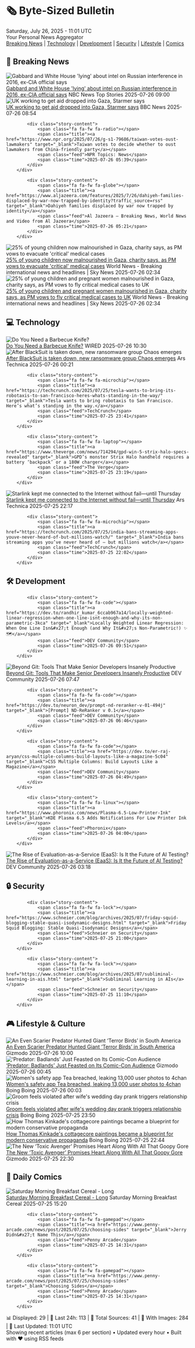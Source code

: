 <!-- Processing 54 RSS feeds at 2025-07-26 11:01:40 UTC -->
<!-- Processing: XKCD -->
<!-- Processing: Penny Arcade -->
<!-- Processing: Poorly Drawn Lines -->
<!-- Processing: Garfield -->
<!-- Processing: Dilbert -->
<!-- Processing: Cyanide & Happiness -->
<!-- Processing: Girl Genius -->
<!-- Processing: CNN Top Stories -->
<!-- Processing: CNN Breaking News -->
<!-- Processing: BBC World News -->
<!-- Processing: CBC News -->
<!-- Error processing https://rss.cbc.ca/lineup/topstories.xml: The read operation timed out -->
<!-- Processing: Reuters World News -->
<!-- Processing: Guardian World News -->
<!-- Processing: Sky News World -->
<!-- Processing: O'Reilly Radar -->
<!-- Processing: WIRED -->
<!-- Processing: Slashdot -->
<!-- Processing: Lobsters Python -->
<!-- Processing: StackOverflow Blog -->
<!-- Processing: OMG! Ubuntu -->
<!-- Processing: DistroWatch -->
<!-- Processing: GitHub Blog -->
<!-- Processing: InfoQ -->
<!-- Processing: Martin Fowler -->
<!-- Processing: Coding Horror -->
<!-- Processing: The Pragmatic Engineer -->
<!-- Processing: Kotaku -->
<!-- Processing: Boing Boing -->
<!-- Processing: Schneier on Security -->
<!-- Generated 2 new posts out of 29 feeds processed -->
<div class="newspaper-header">
    <h1 class="newspaper-title">🗞️ Byte-Sized Bulletin</h1>
    <div class="newspaper-date">Saturday, July 26, 2025 - 11:01 UTC</div>
    <div class="newspaper-subtitle">Your Personal News Aggregator</div>
</div>

<div class="newspaper-nav">
    <a href="#breaking">Breaking News</a> |
    <a href="#tech">Technology</a> |
    <a href="#dev">Development</a> |
    <a href="#security">Security</a> |
    <a href="#lifestyle">Lifestyle</a> |
    <a href="#webcomics">Comics</a>
</div>

<div class="news-section breaking-news" id="breaking">
<h2 class="section-header">🚨 Breaking News</h2>
<div class="stories-container">
<div class="story">
            <img src="https://media-cldnry.s-nbcnews.com/image/upload/t_fit_1500w/rockcms/2025-07/250724-tulsi-gabbard-ac-415p-68108f.jpg" alt="Gabbard and White House &#x27;lying&#x27; about intel on Russian interference in 2016, ex-CIA official says" class="story-image" loading="lazy" onerror="this.style.display='none'">
            <div class="story-content">
                <span class="fa fa-fw fa-broadcast-tower"></span>
                <span class="title"><a href="https://www.nbcnews.com/politics/national-security/gabbard-white-house-lying-intel-russian-interference-2016-ex-cia-offic-rcna220870" target="_blank">Gabbard and White House &#x27;lying&#x27; about intel on Russian interference in 2016, ex-CIA official says</a></span>
                <span class="feed">NBC News Top Stories</span>
                <span class="time">2025-07-26 09:00</span>
            </div>
        </div>
<div class="story">
            <img src="https://ichef.bbci.co.uk/ace/standard/240/cpsprodpb/723d/live/7ad10d50-69a0-11f0-8dbd-f3d32ebd3327.jpg" alt="UK working to get aid dropped into Gaza, Starmer says" class="story-image" loading="lazy" onerror="this.style.display='none'">
            <div class="story-content">
                <span class="fa fa-fw fa-flag"></span>
                <span class="title"><a href="https://www.bbc.com/news/articles/cr5v5568mzro" target="_blank">UK working to get aid dropped into Gaza, Starmer says</a></span>
                <span class="feed">BBC News</span>
                <span class="time">2025-07-26 08:54</span>
            </div>
        </div>
<div class="story">
            
            <div class="story-content">
                <span class="fa fa-fw fa-radio"></span>
                <span class="title"><a href="https://www.npr.org/2025/07/26/g-s1-79686/taiwan-votes-oust-lawmakers" target="_blank">Taiwan votes to decide whether to oust lawmakers from China-friendly party</a></span>
                <span class="feed">NPR Topics: News</span>
                <span class="time">2025-07-26 05:39</span>
            </div>
        </div>
<div class="story">
            
            <div class="story-content">
                <span class="fa fa-fw fa-globe"></span>
                <span class="title"><a href="https://www.aljazeera.com/features/2025/7/26/dahiyeh-families-displaced-by-war-now-trapped-by-identity?traffic_source=rss" target="_blank">Dahiyeh families displaced by war now trapped by identity</a></span>
                <span class="feed">Al Jazeera – Breaking News, World News and Video from Al Jazeera</span>
                <span class="time">2025-07-26 05:21</span>
            </div>
        </div>
<div class="story">
            <img src="https://e3.365dm.com/25/07/1920x1080/skynews-gaza-nasser_6974083.jpg?20250726033037" alt="25% of young children now malnourished in Gaza, charity says, as PM vows to evacuate &#x27;critical&#x27; medical cases" class="story-image" loading="lazy" onerror="this.style.display='none'">
            <div class="story-content">
                <span class="fa fa-fw fa-satellite"></span>
                <span class="title"><a href="https://news.sky.com/story/25-of-young-children-and-pregnant-women-malnourished-in-gaza-charity-says-as-pm-vows-to-fly-critical-medical-cases-to-uk-13401950" target="_blank">25% of young children now malnourished in Gaza, charity says, as PM vows to evacuate &#x27;critical&#x27; medical cases</a></span>
                <span class="feed">World News - Breaking international news and headlines | Sky News</span>
                <span class="time">2025-07-26 02:34</span>
            </div>
        </div>
<div class="story">
            <img src="https://e3.365dm.com/25/07/1920x1080/skynews-gaza-nasser_6974083.jpg?20250726033037" alt="25% of young children and pregnant women malnourished in Gaza, charity says, as PM vows to fly critical medical cases to UK" class="story-image" loading="lazy" onerror="this.style.display='none'">
            <div class="story-content">
                <span class="fa fa-fw fa-satellite"></span>
                <span class="title"><a href="https://news.sky.com/story/25-of-young-children-and-pregnant-women-malnourished-in-gaza-charity-says-as-pm-vows-to-fly-critical-medical-cases-to-uk-13401950" target="_blank">25% of young children and pregnant women malnourished in Gaza, charity says, as PM vows to fly critical medical cases to UK</a></span>
                <span class="feed">World News - Breaking international news and headlines | Sky News</span>
                <span class="time">2025-07-26 02:34</span>
            </div>
        </div>
</div>
</div>
<div class="news-section tech-news" id="tech">
<h2 class="section-header">💻 Technology</h2>
<div class="stories-container">
<div class="story">
            <img src="https://media.wired.com/photos/68827c59b145fbf132c29b3b/master/pass/bbqknives.jpg" alt="Do You Need a Barbecue Knife?" class="story-image" loading="lazy" onerror="this.style.display='none'">
            <div class="story-content">
                <span class="fa fa-fw fa-bolt"></span>
                <span class="title"><a href="https://www.wired.com/story/do-you-need-a-barbecue-knife/" target="_blank">Do You Need a Barbecue Knife?</a></span>
                <span class="feed">WIRED</span>
                <span class="time">2025-07-26 10:30</span>
            </div>
        </div>
<div class="story">
            <img src="https://cdn.arstechnica.net/wp-content/uploads/2019/07/GettyImages-597257986-500x500.jpg" alt="After BlackSuit is taken down, new ransomware group Chaos emerges" class="story-image" loading="lazy" onerror="this.style.display='none'">
            <div class="story-content">
                <span class="fa fa-fw fa-cog"></span>
                <span class="title"><a href="https://arstechnica.com/security/2025/07/after-blacksuit-is-taken-down-new-ransomware-group-chaos-emerges/" target="_blank">After BlackSuit is taken down, new ransomware group Chaos emerges</a></span>
                <span class="feed">Ars Technica</span>
                <span class="time">2025-07-26 00:21</span>
            </div>
        </div>
<div class="story">
            
            <div class="story-content">
                <span class="fa fa-fw fa-microchip"></span>
                <span class="title"><a href="https://techcrunch.com/2025/07/25/tesla-wants-to-bring-its-robotaxis-to-san-francisco-heres-whats-standing-in-the-way/" target="_blank">Tesla wants to bring robotaxis to San Francisco. Here’s what’s standing in the way.</a></span>
                <span class="feed">TechCrunch</span>
                <span class="time">2025-07-25 23:41</span>
            </div>
        </div>
<div class="story">
            
            <div class="story-content">
                <span class="fa fa-fw fa-laptop"></span>
                <span class="title"><a href="https://www.theverge.com/news/714294/gpd-win-5-strix-halo-specs-revealed" target="_blank">GPD’s monster Strix Halo handheld requires a battery ‘backpack’ or a 180W charger</a></span>
                <span class="feed">The Verge</span>
                <span class="time">2025-07-25 23:19</span>
            </div>
        </div>
<div class="story">
            <img src="https://cdn.arstechnica.net/wp-content/uploads/2025/07/GettyImages-1259126916-500x500.jpg" alt="Starlink kept me connected to the Internet without fail—until Thursday" class="story-image" loading="lazy" onerror="this.style.display='none'">
            <div class="story-content">
                <span class="fa fa-fw fa-cog"></span>
                <span class="title"><a href="https://arstechnica.com/space/2025/07/starlink-kept-me-connected-to-the-internet-without-fail-until-thursday/" target="_blank">Starlink kept me connected to the Internet without fail—until Thursday</a></span>
                <span class="feed">Ars Technica</span>
                <span class="time">2025-07-25 22:17</span>
            </div>
        </div>
<div class="story">
            
            <div class="story-content">
                <span class="fa fa-fw fa-microchip"></span>
                <span class="title"><a href="https://techcrunch.com/2025/07/25/india-bans-streaming-apps-youve-never-heard-of-but-millions-watch/" target="_blank">India bans streaming apps you’ve never heard of — but millions watch</a></span>
                <span class="feed">TechCrunch</span>
                <span class="time">2025-07-25 22:02</span>
            </div>
        </div>
</div>
</div>
<div class="news-section dev-news" id="dev">
<h2 class="section-header">🛠️ Development</h2>
<div class="stories-container">
<div class="story">
            
            <div class="story-content">
                <span class="fa fa-fw fa-code"></span>
                <span class="title"><a href="https://dev.to/randhir_kumar_6ccab967a14/locally-weighted-linear-regression-when-one-line-isnt-enough-and-why-its-non-parametric-3kca" target="_blank">Locally Weighted Linear Regression: When One Line Isn&#x27;t Enough (and Why It&#x27;s Non-Parametric!) ✨🗺️</a></span>
                <span class="feed">DEV Community</span>
                <span class="time">2025-07-26 09:51</span>
            </div>
        </div>
<div class="story">
            <img src="https://media2.dev.to/dynamic/image/width=800%2Cheight=%2Cfit=scale-down%2Cgravity=auto%2Cformat=auto/https%3A%2F%2Fdev-to-uploads.s3.amazonaws.com%2Fuploads%2Farticles%2Ffzibkewdx77639a5z4c6.png" alt="Beyond Git: Tools That Make Senior Developers Insanely Productive" class="story-image" loading="lazy" onerror="this.style.display='none'">
            <div class="story-content">
                <span class="fa fa-fw fa-code"></span>
                <span class="title"><a href="https://dev.to/dct_technology/beyond-git-tools-that-make-senior-developers-insanely-productive-1d6m" target="_blank">Beyond Git: Tools That Make Senior Developers Insanely Productive</a></span>
                <span class="feed">DEV Community</span>
                <span class="time">2025-07-26 07:47</span>
            </div>
        </div>
<div class="story">
            
            <div class="story-content">
                <span class="fa fa-fw fa-code"></span>
                <span class="title"><a href="https://dev.to/neuron_dev/prompt-nd-reranker-v-01-494j" target="_blank">[Prompt] ND-ReRanker v 0.1</a></span>
                <span class="feed">DEV Community</span>
                <span class="time">2025-07-26 06:46</span>
            </div>
        </div>
<div class="story">
            
            <div class="story-content">
                <span class="fa fa-fw fa-code"></span>
                <span class="title"><a href="https://dev.to/er-raj-aryan/css-multiple-columns-build-layouts-like-a-magazine-5c04" target="_blank">CSS Multiple Columns: Build Layouts Like a Magazine</a></span>
                <span class="feed">DEV Community</span>
                <span class="time">2025-07-26 04:49</span>
            </div>
        </div>
<div class="story">
            
            <div class="story-content">
                <span class="fa fa-fw fa-linux"></span>
                <span class="title"><a href="https://www.phoronix.com/news/Plasma-6.5-Low-Printer-Ink" target="_blank">KDE Plasma 6.5 Adds Notifications For Low Printer Ink Levels</a></span>
                <span class="feed">Phoronix</span>
                <span class="time">2025-07-26 04:00</span>
            </div>
        </div>
<div class="story">
            <img src="https://media2.dev.to/dynamic/image/width=800%2Cheight=%2Cfit=scale-down%2Cgravity=auto%2Cformat=auto/https%3A%2F%2Fdev-to-uploads.s3.amazonaws.com%2Fuploads%2Farticles%2F5n4eefup9j8tizyxpxnz.png" alt="The Rise of Evaluation-as-a-Service (EaaS): Is It the Future of AI Testing?" class="story-image" loading="lazy" onerror="this.style.display='none'">
            <div class="story-content">
                <span class="fa fa-fw fa-code"></span>
                <span class="title"><a href="https://dev.to/anil_csimplifyit_905c/the-rise-of-evaluation-as-a-service-eaas-is-it-the-future-of-ai-testing-2i9l" target="_blank">The Rise of Evaluation-as-a-Service (EaaS): Is It the Future of AI Testing?</a></span>
                <span class="feed">DEV Community</span>
                <span class="time">2025-07-26 03:18</span>
            </div>
        </div>
</div>
</div>
<div class="news-section security-news" id="security">
<h2 class="section-header">🔒 Security</h2>
<div class="stories-container">
<div class="story">
            
            <div class="story-content">
                <span class="fa fa-fw fa-lock"></span>
                <span class="title"><a href="https://www.schneier.com/blog/archives/2025/07/friday-squid-blogging-stable-quasi-isodynamic-designs.html" target="_blank">Friday Squid Blogging: Stable Quasi-Isodynamic Designs</a></span>
                <span class="feed">Schneier on Security</span>
                <span class="time">2025-07-25 21:00</span>
            </div>
        </div>
<div class="story">
            
            <div class="story-content">
                <span class="fa fa-fw fa-lock"></span>
                <span class="title"><a href="https://www.schneier.com/blog/archives/2025/07/subliminal-learning-in-ais.html" target="_blank">Subliminal Learning in AIs</a></span>
                <span class="feed">Schneier on Security</span>
                <span class="time">2025-07-25 11:10</span>
            </div>
        </div>
</div>
</div>
<div class="news-section lifestyle-news" id="lifestyle">
<h2 class="section-header">🎮 Lifestyle & Culture</h2>
<div class="stories-container">
<div class="story">
            <img src="https://gizmodo.com/app/uploads/2025/07/Gizmodo-feature-image.jpg" alt="An Even Scarier Predator Hunted Giant ‘Terror Birds’ in South America" class="story-image" loading="lazy" onerror="this.style.display='none'">
            <div class="story-content">
                <span class="fa fa-fw fa-computer"></span>
                <span class="title"><a href="https://gizmodo.com/an-even-scarier-predator-hunted-giant-terror-birds-in-south-america-2000633754" target="_blank">An Even Scarier Predator Hunted Giant ‘Terror Birds’ in South America</a></span>
                <span class="feed">Gizmodo</span>
                <span class="time">2025-07-26 10:00</span>
            </div>
        </div>
<div class="story">
            <img src="https://gizmodo.com/app/uploads/2025/07/Predator-Badlands-SDCC.jpg" alt="‘Predator: Badlands’ Just Feasted on Its Comic-Con Audience" class="story-image" loading="lazy" onerror="this.style.display='none'">
            <div class="story-content">
                <span class="fa fa-fw fa-computer"></span>
                <span class="title"><a href="https://gizmodo.com/predator-badlands-hall-h-sdcc-2025-2000632175" target="_blank">‘Predator: Badlands’ Just Feasted on Its Comic-Con Audience</a></span>
                <span class="feed">Gizmodo</span>
                <span class="time">2025-07-26 00:45</span>
            </div>
        </div>
<div class="story">
            <img src="https://i0.wp.com/boingboing.net/wp-content/uploads/2025/07/tea.jpg?fit=1200%2C800&amp;quality=60&amp;ssl=1" alt="Women&#x27;s safety app Tea breached, leaking 13,000 user photos to 4chan" class="story-image" loading="lazy" onerror="this.style.display='none'">
            <div class="story-content">
                <span class="fa fa-fw fa-arrow-right"></span>
                <span class="title"><a href="https://boingboing.net/2025/07/25/womens-safety-app-tea-breached-leaking-13000-user-photos-to-4chan.html" target="_blank">Women&#x27;s safety app Tea breached, leaking 13,000 user photos to 4chan</a></span>
                <span class="feed">Boing Boing</span>
                <span class="time">2025-07-26 00:03</span>
            </div>
        </div>
<div class="story">
            <img src="https://i0.wp.com/boingboing.net/wp-content/uploads/2025/07/garter.jpg?fit=1200%2C798&amp;quality=60&amp;ssl=1" alt="Groom feels violated after wife&#x27;s wedding day prank triggers relationship crisis" class="story-image" loading="lazy" onerror="this.style.display='none'">
            <div class="story-content">
                <span class="fa fa-fw fa-arrow-right"></span>
                <span class="title"><a href="https://boingboing.net/2025/07/25/groom-feels-violated-after-wifes-wedding-day-prank-triggers-relationship-crisis.html" target="_blank">Groom feels violated after wife&#x27;s wedding day prank triggers relationship crisis</a></span>
                <span class="feed">Boing Boing</span>
                <span class="time">2025-07-25 23:50</span>
            </div>
        </div>
<div class="story">
            <img src="https://i0.wp.com/boingboing.net/wp-content/uploads/2025/07/kinkade.jpg?fit=1200%2C800&amp;quality=60&amp;ssl=1" alt="How Thomas Kinkade&#x27;s cottagecore paintings became a blueprint for modern conservative propaganda" class="story-image" loading="lazy" onerror="this.style.display='none'">
            <div class="story-content">
                <span class="fa fa-fw fa-arrow-right"></span>
                <span class="title"><a href="https://boingboing.net/2025/07/25/how-thomas-kinkades-cottagecore-paintings-became-a-blueprint-for-modern-conservative-propaganda.html" target="_blank">How Thomas Kinkade&#x27;s cottagecore paintings became a blueprint for modern conservative propaganda</a></span>
                <span class="feed">Boing Boing</span>
                <span class="time">2025-07-25 22:44</span>
            </div>
        </div>
<div class="story">
            <img src="https://gizmodo.com/app/uploads/2025/07/ToxicAvenger-2.jpg" alt="The New ‘Toxic Avenger’ Promises Heart Along With All That Goopy Gore" class="story-image" loading="lazy" onerror="this.style.display='none'">
            <div class="story-content">
                <span class="fa fa-fw fa-computer"></span>
                <span class="title"><a href="https://gizmodo.com/sdcc-2025-toxic-avenger-panel-report-elijah-wood-peter-dinklage-2000631628" target="_blank">The New ‘Toxic Avenger’ Promises Heart Along With All That Goopy Gore</a></span>
                <span class="feed">Gizmodo</span>
                <span class="time">2025-07-25 22:30</span>
            </div>
        </div>
</div>
</div>
<div class="news-section webcomics-section" id="webcomics">
<h2 class="section-header">🎨 Daily Comics</h2>
<div class="stories-container">
<div class="story">
            <img src="https://www.smbc-comics.com/comics/1753229613-20250726.png" alt="Saturday Morning Breakfast Cereal - Long" class="story-image" loading="lazy" onerror="this.style.display='none'">
            <div class="story-content">
                <span class="fa fa-fw fa-smile"></span>
                <span class="title"><a href="https://www.smbc-comics.com/comic/long" target="_blank">Saturday Morning Breakfast Cereal - Long</a></span>
                <span class="feed">Saturday Morning Breakfast Cereal</span>
                <span class="time">2025-07-25 15:20</span>
            </div>
        </div>
<div class="story">
            
            <div class="story-content">
                <span class="fa fa-fw fa-gamepad"></span>
                <span class="title"><a href="https://www.penny-arcade.com/news/post/2025/07/25/choosing-sides" target="_blank">Jerry Didn&#x27;t Name This</a></span>
                <span class="feed">Penny Arcade</span>
                <span class="time">2025-07-25 14:31</span>
            </div>
        </div>
<div class="story">
            
            <div class="story-content">
                <span class="fa fa-fw fa-gamepad"></span>
                <span class="title"><a href="https://www.penny-arcade.com/news/post/2025/07/25/choosing-sides" target="_blank">Choosing Sides</a></span>
                <span class="feed">Penny Arcade</span>
                <span class="time">2025-07-25 14:31</span>
            </div>
        </div>
</div>
</div>

<div class="newspaper-footer">
    <div class="stats">
        📊 Displayed: 29 | 📅 Last 24h: 113 | 📡 Total Sources: 41 | 📸 With Images: 284 |
        🔄 Last Updated: 11:01 UTC
    </div>
    <div class="footer-note">
        Showing recent articles (max 6 per section) • Updated every hour • Built with ❤️ using RSS feeds
    </div>
</div>
